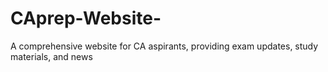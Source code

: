 # CAprep-Website-
A comprehensive website for CA aspirants, providing exam updates, study materials, and news
